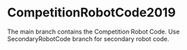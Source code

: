 # CompetitionRobotCode2019

The main branch contains the Competition Robot Code.
Use SecondaryRobotCode branch for secondary robot code.
